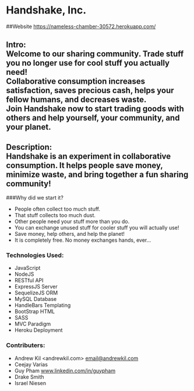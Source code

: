 # Handshake, Inc. 
##Website <https://nameless-chamber-30572.herokuapp.com/>
## Intro: <br> Welcome to our sharing community. Trade stuff you no longer use for cool stuff you actually need!<br>Collaborative consumption increases satisfaction, saves precious cash, helps your fellow humans, and decreases waste.<br>Join Handshake now to start trading goods with others and help yourself, your community, and your planet.

## Description: <br> Handshake is an experiment in collaborative consumption. It helps people save money, minimize waste, and bring together a fun sharing community!

###Why did we start it?
* People often collect too much stuff.
* That stuff collects too much dust.
* Other people need your stuff more than you do.
* You can exchange unused stuff for cooler stuff you will actually use!
* Save money, help others, and help the planet!
* It is completely free. No money exchanges hands, ever...

### Technologies Used:
* JavaScript
* NodeJS
* RESTful API
* ExpressJS Server
* SequelizeJS ORM
* MySQL Database
* HandleBars Templating
* BootStrap HTML
* SASS
* MVC Paradigm
* Heroku Deployment

### Contributers:
+ Andrew Kil <andrewkil.com> <email@andrewkil.com>
+ Ceejay Varias
+ Guy Pham www.linkedin.com/in/guypham
+ Drake Smith
+ Israel Niesen
